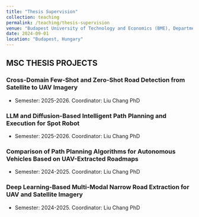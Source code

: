 ```yaml
---
title: "Thesis Supervision"
collection: teaching
permalink: /teaching/thesis-supervision
venue: "Budapest University of Technology and Economics (BME), Department of Networked Systems and Services"
date: 2024-09-01
location: "Budapest, Hungary"
---
```


## MSC THESIS PROJECTS

### Cross-Domain Few-Shot and Zero-Shot Road Detection from Satellite to UAV Imagery
- Semester: 2025-2026. Coordinator: Liu Chang PhD

### LLM and Diffusion-Based Intelligent Path Planning and Execution for Spot Robot
- Semester: 2025-2026. Coordinator: Liu Chang PhD

### Comparison of Path Planning Algorithms for Autonomous Vehicles Based on UAV-Extracted Roadmaps
- Semester: 2024-2025. Coordinator: Liu Chang PhD

### Deep Learning-Based Multi-Modal Narrow Road Extraction for UAV and Satellite Imagery
- Semester: 2024-2025. Coordinator: Liu Chang PhD

